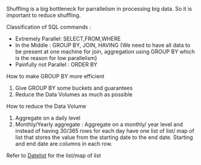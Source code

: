 Shuffling is a big bottleneck for parrallelism in processing big data. So it is important to reduce shuffling.

Classification of SQL commands :

- Extremely Parallel: SELECT,FROM,WHERE
- In the Middle : GROUP BY, JOIN, HAVING
{We need to have all data to be present at one machine for join, aggregation using GROUP BY
which is the reason for low parallelism}
- Painfully not Parallel : ORDER BY

How to make GROUP BY more efficient 
1. Give GROUP BY some buckets and guarantees
2. Reduce the Data Volumes as much as possible

How to reduce the Data Volume 
1. Aggregate on a daily level
2. Monthly/Yearly aggregate : 
Aggregate on a monthly/ year level and instead of having 30/365 rows for each day have one list of list/ map of
list that stores the value from the starting date to the end date. Starting and end date are columns in each row.

Refer to [Datelist](https://www.linkedin.com/pulse/datelist-int-efficient-data-structure-user-growth-max-sung/) for the list/map of list 
